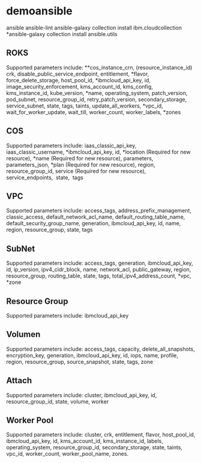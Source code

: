 # demoansible

ansible
ansible-lint
ansible-galaxy collection install ibm.cloudcollection
*ansible-galaxy collection install ansible.utils


ROKS
------------------------------

Supported parameters include: 
**cos_instance_crn, (resource_instance_id) 
crk, 
disable_public_service_endpoint, 
entitlement, 
*flavor, 
force_delete_storage, 
host_pool_id, 
*ibmcloud_api_key, 
id, 
image_security_enforcement, 
kms_account_id, 
kms_config, 
kms_instance_id, 
kube_version, 
*name, 
operating_system, 
patch_version, 
pod_subnet, 
resource_group_id, 
retry_patch_version, 
secondary_storage, 
service_subnet, 
state, 
tags, 
taints, 
update_all_workers, 
*vpc_id, 
wait_for_worker_update, 
wait_till, 
worker_count, 
worker_labels, 
*zones


COS
---------------------------

Supported parameters include: 
iaas_classic_api_key,
iaas_classic_username, 
*ibmcloud_api_key, 
id, 
*location (Required for new resource), 
*name (Required for new resource), 
parameters, 
parameters_json, 
*plan (Required for new resource), 
region, 
resource_group_id, 
service (Required for new resource), 
service_endpoints, 
state, 
tags

VPC
--------------------------

Supported parameters include: 
access_tags, 
address_prefix_management, 
classic_access, 
default_network_acl_name, 
default_routing_table_name, 
default_security_group_name, 
generation, 
ibmcloud_api_key, 
id, 
name, 
region, 
resource_group, 
state, 
tags

SubNet
----------------------------

Supported parameters include: 
access_tags, 
generation, 
ibmcloud_api_key, 
id, 
ip_version, 
ipv4_cidr_block, 
name, 
network_acl, 
public_gateway, 
region, 
resource_group, 
routing_table, 
state, 
tags, 
total_ipv4_address_count, 
*vpc, 
*zone

Resource Group
-------------------------
Supported parameters include: 
ibmcloud_api_key



Volumen
-------------------------

Supported parameters include: 
access_tags, 
capacity, 
delete_all_snapshots, 
encryption_key, 
generation, 
ibmcloud_api_key, 
id, 
iops, 
name, 
profile, 
region, 
resource_group, 
source_snapshot, 
state, 
tags, 
zone


Attach
----------------------------

Supported parameters include: 
cluster, 
ibmcloud_api_key, 
id, 
resource_group_id, 
state, 
volume, 
worker


Worker Pool
-----------------

Supported parameters include: 
cluster, 
crk, 
entitlement, 
flavor, 
host_pool_id, 
ibmcloud_api_key, 
id, kms_account_id, 
kms_instance_id, 
labels, 
operating_system, 
resource_group_id, 
secondary_storage, 
state, 
taints, 
vpc_id, 
worker_count, 
worker_pool_name, 
zones.

